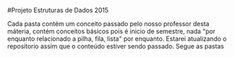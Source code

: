 #Projeto Estruturas de Dados 2015

Cada pasta contém um conceito passado pelo nosso professor desta máteria, contém conceitos básicos pois é ínicio de semestre, nada "por enquanto relacionado a pilha, fila, lista" por enquanto. Estarei atualizando o repositorio assim que o conteúdo estiver sendo passado.
Segue as pastas
